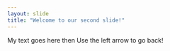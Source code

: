 ```yaml
---
layout: slide
title: "Welcome to our second slide!"
---
```

My text goes here then
Use the left arrow to go back!
